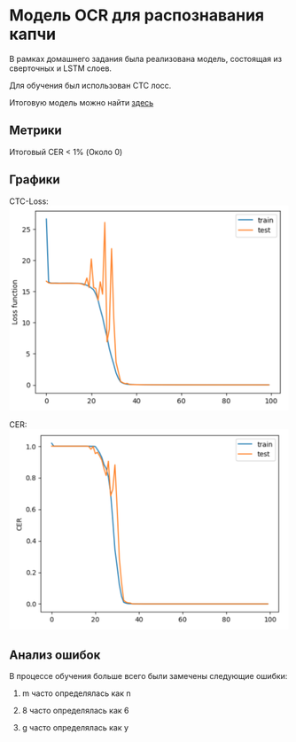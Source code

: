 # Модель OCR для распознавания капчи

В рамках домашнего задания была реализована модель, состоящая из сверточных и LSTM слоев.

Для обучения был использован CTC лосс. 

Итоговую модель можно найти [здесь](https://disk.yandex.ru/d/RUzywlLGvbcOug)

## Метрики 
Итоговый CER < 1% (Около 0)

## Графики

CTC-Loss:
![](images/Loss.png)

CER:
![](images/CER.png)

## Анализ ошибок

В процессе обучения больше всего были замечены следующие ошибки:

1) m часто определялась как n

2) 8 часто определялась как 6

3) g часто определялась как y
